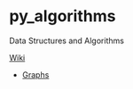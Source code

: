 # py_algorithms
Data Structures and Algorithms

[Wiki](https://github.com/delmar74/py_algorithms/wiki)

- [Graphs](graphs)
